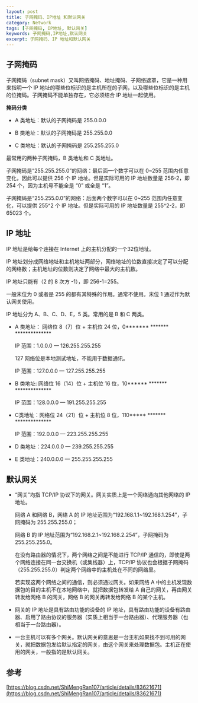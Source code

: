 ```yaml
---
layout: post
title: 子网掩码、IP地址 和默认网关
category: Network
tags: [子网掩码, IP地址, 默认网关]
keywords: 子网掩码,IP地址,默认网关
excerpt: 子网掩码、IP 地址和默认网关
---
```


## 子网掩码

子网掩码（subnet mask）又叫网络掩码、地址掩码、子网络遮罩，它是一种用来指明一个 IP 地址的哪些位标识的是主机所在的子网，以及哪些位标识的是主机的位掩码。子网掩码不能单独存在，它必须结合 IP 地址一起使用。

**掩码分类**

* A 类地址：默认的子网掩码是 255.0.0.0

* B 类地址：默认的子网掩码是 255.255.0.0

* C 类地址：默认的子网掩码是 255.255.255.0

最常用的两种子网掩码，B 类地址和 C 类地址。

子网掩码是“255.255.255.0”的网络：最后面一个数字可以在 0~255 范围内任意变化，因此可以提供 256 个 IP 地址。但是实际可用的 IP 地址数量是 256-2，即 254 个，因为主机号不能全是 “0” 或全是 “1”。

子网掩码是“255.255.0.0”的网络：后面两个数字可以在 0~255 范围内任意变化，可以提供 255^2 个 IP 地址。但是实际可用的 IP 地址数量是 255^2-2，即 65023 个。

## IP 地址

IP 地址是给每个连接在 Internet 上的主机分配的一个32位地址。

IP 地址划分成网络地址和主机地址两部分，网络地址的位数直接决定了可以分配的网络数；主机地址的位数则决定了网络中最大的主机数。

IP 地址只能有（2 的 8 次方 -1），即 256-1=255。

一般末位为 0 或者是 255 的都有其特殊的作用。通常不使用。末位 1 通过作为默认网关使用。

IP 地址分为 A、B、C、D、E，5 类。常用的是 B 和 C 两类。

* A 类地址： 网络位 8（7）位 + 主机位 24 位，0******* ******* **************

  IP 范围：1.0.0.0 — 126.255.255.255

  127 网络位是本地测试地址，不能用于数据通讯。

  IP 范围：127.0.0.0 — 127.255.255.255

* B 类地址: 网络位 16（14）位 + 主机位 16 位，10****** ******* **************

  IP 范围：128.0.0.0 — 191.255.255.255

* C类地址：网络位 24（21）位 + 主机位 8 位，110***** ******* **************

  IP 范围：192.0.0.0 — 223.255.255.255

* D 类地址：224.0.0.0 — 239.255.255.255

* E 类地址：240.0.0.0 — 255.255.255.255

## 默认网关

* “网关”均指 TCP/IP 协议下的网关。网关实质上是一个网络通向其他网络的 IP 地址。

  网络 A 和网络 B，网络 A 的 IP 地址范围为“192.168.1.1~192.168.1.254”，子网掩码为 255.255.255.0；

  网络 B 的 IP 地址范围为“192.168.2.1~192.168.2.254”，子网掩码为 255.255.255.0。

  在没有路由器的情况下，两个网络之间是不能进行 TCP/IP 通信的，即使是两个网络连接在同一台交换机（或集线器）上，TCP/IP 协议也会根据子网掩码（255.255.255.0）判定两个网络中的主机处在不同的网络里。

  若实现这两个网络之间的通信，则必须通过网关。如果网络 A 中的主机发现数据包的目的主机不在本地网络中，就把数据包转发给 A 自己的网关，再由网关转发给网络 B 的网关，网络 B 的网关再转发给网络 B 的某个主机。

* 网关的 IP 地址是具有路由功能的设备的 IP 地址，具有路由功能的设备有路由器、启用了路由协议的服务器（实质上相当于一台路由器）、代理服务器（也相当于一台路由器）。

* 一台主机可以有多个网关。默认网关的意思是一台主机如果找不到可用的网关，就把数据包发给默认指定的网关，由这个网关来处理数据包。主机正在使用的网关，一般指的是默认网关。

## 参考

[https://blog.csdn.net/ShiMengRan107/article/details/83621671](https://blog.csdn.net/ShiMengRan107/article/details/83621671)
